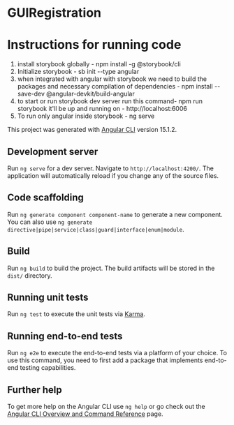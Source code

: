 # GUIRegistration
# Instructions for running code 
1) install storybook globally - npm install -g @storybook/cli
2)  Initialize storybook - sb init --type angular
3) when integrated with angular with storybook we need to build the packages and necessary compilation of dependencies - npm install --save-dev @angular-devkit/build-angular
4) to start or run storybook dev server run this  command- npm run storybook
it'll be up and running on - http://localhost:6006
5) To run only angular inside storybook - ng serve

This project was generated with [Angular CLI](https://github.com/angular/angular-cli) version 15.1.2.

## Development server

Run `ng serve` for a dev server. Navigate to `http://localhost:4200/`. The application will automatically reload if you change any of the source files.

## Code scaffolding

Run `ng generate component component-name` to generate a new component. You can also use `ng generate directive|pipe|service|class|guard|interface|enum|module`.

## Build

Run `ng build` to build the project. The build artifacts will be stored in the `dist/` directory.

## Running unit tests

Run `ng test` to execute the unit tests via [Karma](https://karma-runner.github.io).

## Running end-to-end tests

Run `ng e2e` to execute the end-to-end tests via a platform of your choice. To use this command, you need to first add a package that implements end-to-end testing capabilities.

## Further help

To get more help on the Angular CLI use `ng help` or go check out the [Angular CLI Overview and Command Reference](https://angular.io/cli) page.

